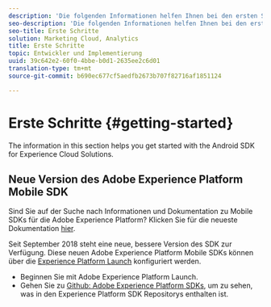 ```yaml
---
description: 'Die folgenden Informationen helfen Ihnen bei den ersten Schritten mit dem Android-SDK für Experience Cloud-Lösungen '
seo-description: 'Die folgenden Informationen helfen Ihnen bei den ersten Schritten mit dem Android-SDK für Experience Cloud-Lösungen '
seo-title: Erste Schritte
solution: Marketing Cloud, Analytics
title: Erste Schritte
topic: Entwickler und Implementierung
uuid: 39c642e2-60f0-4bbe-b0d1-2635ee2c6d01
translation-type: tm+mt
source-git-commit: b690ec677cf5aedfb2673b707f82716af1851124

---
```



# Erste Schritte {#getting-started}

The information in this section helps you get started with the Android SDK for Experience Cloud Solutions.

## Neue Version des Adobe Experience Platform Mobile SDK

Sind Sie auf der Suche nach Informationen und Dokumentation zu Mobile SDKs für die Adobe Experience Platform? Klicken Sie für die neueste Dokumentation [hier](https://aep-sdks.gitbook.io/docs/).

Seit September 2018 steht eine neue, bessere Version des SDK zur Verfügung. Diese neuen Adobe Experience Platform Mobile SDKs können über die [Experience Platform Launch](https://www.adobe.com/experience-platform/launch.html) konfiguriert werden.

* Beginnen Sie mit Adobe Experience Platform Launch.
* Gehen Sie zu [Github: Adobe Experience Platform SDKs](https://github.com/Adobe-Marketing-Cloud/acp-sdks), um zu sehen, was in den Experience Platform SDK Repositorys enthalten ist.
